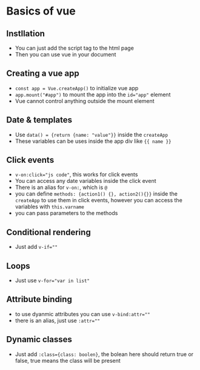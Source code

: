 # Basics of vue

## Instllation

- You can just add the script tag to the html page
- Then you can use vue in your document

## Creating a vue app

- `const app = Vue.createApp()` to initialize vue app
- `app.mount("#app")` to mount the app into the `id="app"` element
- Vue cannot control anything outside the mount element

## Date & templates

- Use `data() = {return {name: "value"}}` inside the `createApp`
- These variables can be uses inside the app div like `{{ name }}`

## Click events

- `v-on:click="js code"`, this works for click events
- You can access any date variables inside the click event
- There is an alias for `v-on:`, which is `@`
- you can define `methods: {action1() {}, action2(){}}` inside the `createApp` to use them in click events, however you can access the variables with `this.varname`
- you can pass parameters to the methods

## Conditional rendering

- Just add `v-if=""`

## Loops

- Just use `v-for="var in list"`

## Attribute binding

- to use dyanmic attributes you can use `v-bind:attr=""`
- there is an alias, just use `:attr=""`

## Dynamic classes

- Just add `:class={class: boolen}`, the bolean here should return true or false, true means the class will be present
